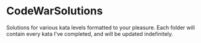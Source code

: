 # CodeWarSolutions
Solutions for various kata levels formatted to your pleasure. Each folder will contain every kata I've completed, and will be updated indefinitely.
